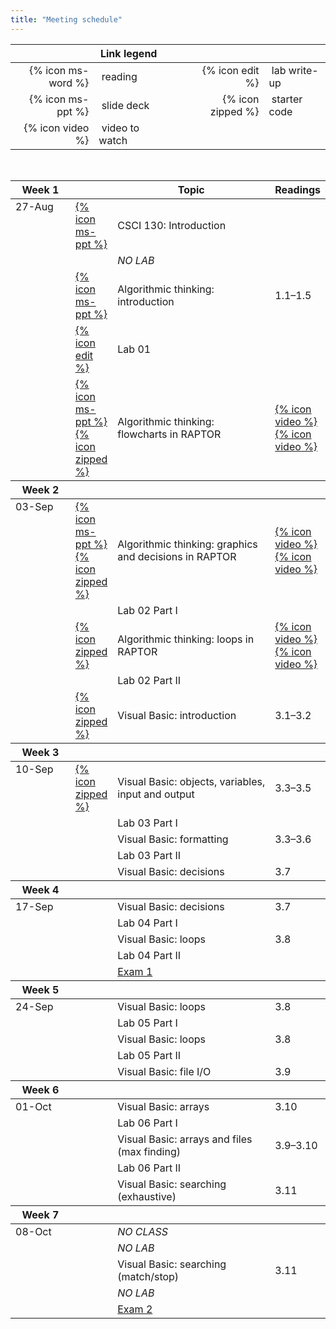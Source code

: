 ```yaml
---
title: "Meeting schedule"
---
```


<table>
  <thead>
    <th></th>
    <th>Link legend</th>
    <th style="width:20px"></th>
    <th></th>
    <th></th>
  </thead>
  <tbody>
    <tr>
      <td style="text-align: right">{% icon ms-word %}</td>
      <td>&nbsp;reading</td>
      <td></td>
      <td style="text-align: right">{% icon edit %}</td>
      <td>&nbsp;lab write-up</td>
    </tr>
    <tr>
      <td style="text-align: right">{% icon ms-ppt %}</td>
      <td>&nbsp;slide deck</td>
      <td></td>
      <td style="text-align: right">{% icon zipped %}</td>
      <td>&nbsp;starter code</td>
    </tr>
    <tr>
      <td style="text-align: right">{% icon video %}</td>
      <td>&nbsp;video to watch</td>
    </tr>
  </tbody>
</table>
<br>
<table class="ic-Table ic-Table--condensed ic-Table--hover-row">
  <thead>
    <tr class="ic-Table__row--bg-neutral">
      <th style="width:100px">Week 1</th>
      <th style="width:40px"></th>
      <th style="width:50%">Topic</th>
      <th>Readings</th>
    </tr>
  </thead>
  <tbody>
    <tr>
      <td rowspan="0" style="vertical-align:top">27-Aug</td>
      <td><a href="{% file lectures/00/slides.pptx %}">{% icon ms-ppt %}</a></td>
      <td>CSCI 130: Introduction</td>
      <td></td>
    </tr>
    <tr>
      <td></td>
      <td><em>NO LAB</em></td>
      <td></td>
    </tr>
    <tr>
      <td><a href="{% file lectures/01/slides.pptx %}">{% icon ms-ppt %}</a></td>
      <td>Algorithmic thinking: introduction</td>
      <td>1.1&ndash;1.5</td>
    </tr>
    <tr>
      <td><a href="https://www.users.csbsju.edu/~csweb/CS130/Labs/Lab01_Intro_Activities/Lab01_MappingDrivesAndRoboticsExercises_F18_130.pdf">{% icon edit %}</a></td>
      <td>Lab 01</td>
      <td></td>
    </tr>
    <tr>
      <td><a href="{% file lectures/02/slides.pptx %}">{% icon ms-ppt %}</a> <a href="{% file lectures/02/cashRegister.rap %}">{% icon zipped %}</a></td>
      <td>Algorithmic thinking: flowcharts in RAPTOR</td>
      <td><a class="inline_disabled" href="https://www.youtube.com/watch?v=ZcAALK3movs">{% icon video %}</a> <a class="inline_disabled" href="https://www.youtube.com/watch?v=eEoxssLPvkQ">{% icon video %}</a></td>
    </tr>
  </tbody>

  <thead>
    <tr class="ic-Table__row--bg-neutral">
      <th>Week 2</th>
      <th></th>
      <th></th>
      <th></th>
    </tr>
  </thead>
  <tbody>
    <tr>
      <td rowspan="0" style="vertical-align:top">03-Sep</td>
      <td><a href="{% file lectures/03/slides.pptx %}">{% icon ms-ppt %}</a> <a href="{% file lectures/03/Code.zip %}">{% icon zipped %}</a></td>
      <td>Algorithmic thinking: graphics and decisions in RAPTOR</td>
      <td><a class="inline_disabled" href="https://www.youtube.com/watch?v=TW1rNIFzV-8">{% icon video %}</a> <a class="inline_disabled" href="https://www.youtube.com/watch?v=vt7nyzxxylY">{% icon video %}</a></td>
    </tr>
    <tr>
      <td></td>
      <td>Lab 02 Part I</td>
      <td></td>
    </tr>
    <tr>
      <td><a href="{% file lectures/03/Code.zip %}">{% icon zipped %}</a></td>
      <td>Algorithmic thinking: loops in RAPTOR</td>
      <td><a class="inline_disabled" href="https://www.youtube.com/watch?v=8Qx2w2CDKrk">{% icon video %}</a> <a class="inline_disabled" href="https://www.youtube.com/watch?v=_BTRJjFZY2Y">{% icon video %}</a></td>
    </tr>
    <tr>
      <td></td>
      <td>Lab 02 Part II</td>
      <td></td>
    </tr>
    <tr>
      <td><a href="{% file lectures/05/Code.zip %}">{% icon zipped %}</a></td>
      <td>Visual Basic: introduction</td>
      <td>3.1&ndash;3.2</td>
    </tr>
  </tbody>

  <thead>
    <tr class="ic-Table__row--bg-neutral">
      <th>Week 3</th>
      <th></th>
      <th></th>
      <th></th>
    </tr>
  </thead>
  <tbody>
    <tr>
      <td rowspan="0" style="vertical-align:top">10-Sep</td>
      <td><a href="{% file lectures/06/Code.zip %}">{% icon zipped %}</a></td>
      <td>Visual Basic: objects, variables, input and output</td>
      <td>3.3&ndash;3.5</td>
    </tr>
    <tr>
      <td></td>
      <td>Lab 03 Part I</td>
      <td></td>
    </tr>
    <tr>
      <td></td>
      <td>Visual Basic: formatting</td>
      <td>3.3&ndash;3.6</td>
    </tr>
    <tr>
      <td></td>
      <td>Lab 03 Part II</td>
      <td></td>
    </tr>
    <tr>
      <td></td>
      <td>Visual Basic: decisions</td>
      <td>3.7</td>
    </tr>
  </tbody>

  <thead>
    <tr class="ic-Table__row--bg-neutral">
      <th>Week 4</th>
      <th></th>
      <th></th>
      <th></th>
    </tr>
  </thead>
  <tbody>
    <tr>
      <td rowspan="0" style="vertical-align:top">17-Sep</td>
      <td></td>
      <td>Visual Basic: decisions</td>
      <td>3.7</td>
    </tr>
    <tr>
      <td></td>
      <td>Lab 04 Part I</td>
      <td></td>
    </tr>
    <tr>
      <td></td>
      <td>Visual Basic: loops</td>
      <td>3.8</td>
    </tr>
    <tr>
      <td></td>
      <td>Lab 04 Part II</td>
      <td></td>
    </tr>
    <tr>
      <td></td>
      <td><a href="https://csbsju.instructure.com/courses/10164/pages/exam-1-study-guide">Exam 1</a></td>
      <td></td>
    </tr>
  </tbody>

  <thead>
    <tr class="ic-Table__row--bg-neutral">
      <th>Week 5</th>
      <th></th>
      <th></th>
      <th></th>
    </tr>
  </thead>
  <tbody>
    <tr>
      <td rowspan="0" style="vertical-align:top">24-Sep</td>
      <td></td>
      <td>Visual Basic: loops</td>
      <td>3.8</td>
    </tr>
    <tr>
      <td></td>
      <td>Lab 05 Part I</td>
      <td></td>
    </tr>
    <tr>
      <td></td>
      <td>Visual Basic: loops</td>
      <td>3.8</td>
    </tr>
    <tr>
      <td></td>
      <td>Lab 05 Part II</td>
      <td></td>
    </tr>
    <tr>
      <td></td>
      <td>Visual Basic: file I/O</td>
      <td>3.9</td>
    </tr>
  </tbody>

  <thead>
    <tr class="ic-Table__row--bg-neutral">
      <th>Week 6</th>
      <th></th>
      <th></th>
      <th></th>
    </tr>
  </thead>
  <tbody>
    <tr>
      <td rowspan="0" style="vertical-align:top">01-Oct</td>
      <td></td>
      <td>Visual Basic: arrays</td>
      <td>3.10</td>
    </tr>
    <tr>
      <td></td>
      <td>Lab 06 Part I</td>
      <td></td>
    </tr>
    <tr>
      <td></td>
      <td>Visual Basic: arrays and files (max finding)</td>
      <td>3.9&ndash;3.10</td>
    </tr>
    <tr>
      <td></td>
      <td>Lab 06 Part II</td>
      <td></td>
    </tr>
    <tr>
      <td></td>
      <td>Visual Basic: searching (exhaustive)</td>
      <td>3.11</td>
    </tr>
  </tbody>

  <thead>
    <tr class="ic-Table__row--bg-neutral">
      <th>Week 7</th>
      <th></th>
      <th></th>
      <th></th>
    </tr>
  </thead>
  <tbody>
    <tr>
      <td rowspan="0" style="vertical-align:top">08-Oct</td>
      <td></td>
      <td><em>NO CLASS</em></td>
      <td></td>
    </tr>
    <tr>
      <td></td>
      <td><em>NO LAB</em></td>
      <td></td>
    </tr>
    <tr>
      <td></td>
      <td>Visual Basic: searching (match/stop)</td>
      <td>3.11</td>
    </tr>
    <tr>
      <td></td>
      <td><em>NO LAB</em></td>
      <td></td>
    </tr>
    <tr>
      <td></td>
      <td><a href="https://csbsju.instructure.com/courses/10164/pages/exam-2-study-guide">Exam 2</a></td>
      <td></td>
    </tr>
  </tbody>
</table>
